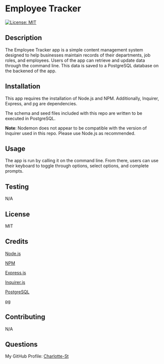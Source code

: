 # Employee Tracker

[![License: MIT](https://img.shields.io/badge/License-MIT-yellow.svg)](https://opensource.org/licenses/MIT)

## Description

The Employee Tracker app is a simple content management system designed to help businesses maintain records of their departments, job roles, and employees. Users of the app can retrieve and update data through the command line. This data is saved to a PostgreSQL database on the backened of the app. 

## Installation

This app requires the installation of Node.js and NPM. Additionally, Inquirer, Express, and pg are dependencies. 

The schema and seed files included with this repo are written to be executed in PostgreSQL.

**Note**: Nodemon does not appear to be compatible with the version of Inquirer used in this repo. Please use Node.js as recommended. 

## Usage

The app is run by calling it on the command line. From there, users can use their keyboard to toggle through options, select options, and complete prompts. 

## Testing

N/A

## License

MIT

## Credits

[Node.js](https://nodejs.org/en)

[NPM](https://www.npmjs.com/)

[Express.js](https://expressjs.com/)

[Inquirer.js](https://www.npmjs.com/package/inquirer)

[PostgreSQL](https://www.postgresql.org/)

[pg](https://www.npmjs.com/package/pg)

## Contributing

N/A

## Questions

My GitHub Profile: [Charlotte-St](https://github.com/Charlotte-ST)